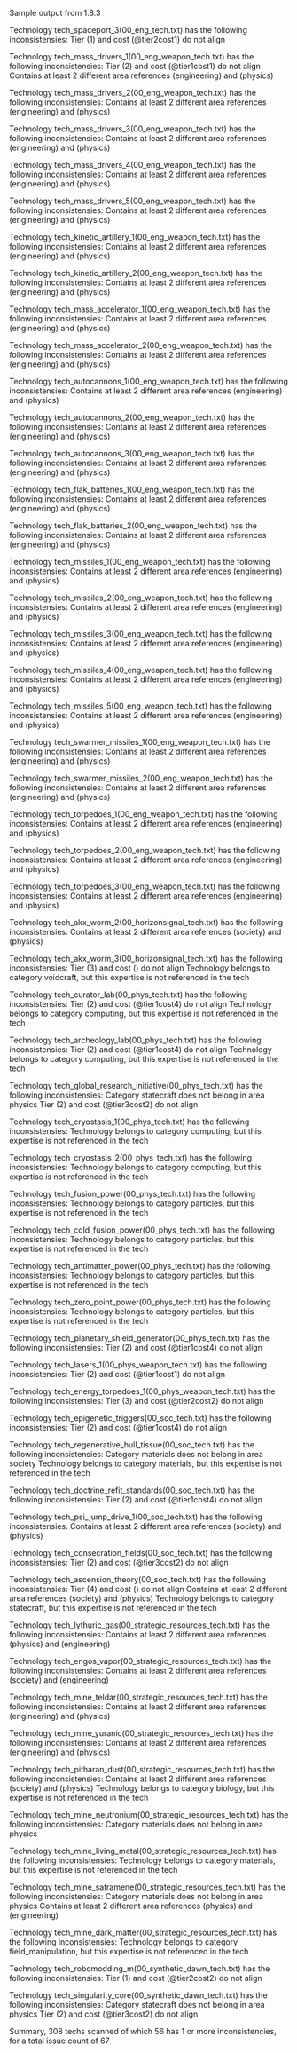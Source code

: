 Sample output from 1.8.3

Technology tech_spaceport_3(00_eng_tech.txt) has the following inconsistensies:
	Tier (1) and cost (@tier2cost1) do not align

Technology tech_mass_drivers_1(00_eng_weapon_tech.txt) has the following inconsistensies:
	Tier (2) and cost (@tier1cost1) do not align
	Contains at least 2 different area references (engineering) and (physics)

Technology tech_mass_drivers_2(00_eng_weapon_tech.txt) has the following inconsistensies:
	Contains at least 2 different area references (engineering) and (physics)

Technology tech_mass_drivers_3(00_eng_weapon_tech.txt) has the following inconsistensies:
	Contains at least 2 different area references (engineering) and (physics)

Technology tech_mass_drivers_4(00_eng_weapon_tech.txt) has the following inconsistensies:
	Contains at least 2 different area references (engineering) and (physics)

Technology tech_mass_drivers_5(00_eng_weapon_tech.txt) has the following inconsistensies:
	Contains at least 2 different area references (engineering) and (physics)

Technology tech_kinetic_artillery_1(00_eng_weapon_tech.txt) has the following inconsistensies:
	Contains at least 2 different area references (engineering) and (physics)

Technology tech_kinetic_artillery_2(00_eng_weapon_tech.txt) has the following inconsistensies:
	Contains at least 2 different area references (engineering) and (physics)

Technology tech_mass_accelerator_1(00_eng_weapon_tech.txt) has the following inconsistensies:
	Contains at least 2 different area references (engineering) and (physics)

Technology tech_mass_accelerator_2(00_eng_weapon_tech.txt) has the following inconsistensies:
	Contains at least 2 different area references (engineering) and (physics)

Technology tech_autocannons_1(00_eng_weapon_tech.txt) has the following inconsistensies:
	Contains at least 2 different area references (engineering) and (physics)

Technology tech_autocannons_2(00_eng_weapon_tech.txt) has the following inconsistensies:
	Contains at least 2 different area references (engineering) and (physics)

Technology tech_autocannons_3(00_eng_weapon_tech.txt) has the following inconsistensies:
	Contains at least 2 different area references (engineering) and (physics)

Technology tech_flak_batteries_1(00_eng_weapon_tech.txt) has the following inconsistensies:
	Contains at least 2 different area references (engineering) and (physics)

Technology tech_flak_batteries_2(00_eng_weapon_tech.txt) has the following inconsistensies:
	Contains at least 2 different area references (engineering) and (physics)

Technology tech_missiles_1(00_eng_weapon_tech.txt) has the following inconsistensies:
	Contains at least 2 different area references (engineering) and (physics)

Technology tech_missiles_2(00_eng_weapon_tech.txt) has the following inconsistensies:
	Contains at least 2 different area references (engineering) and (physics)

Technology tech_missiles_3(00_eng_weapon_tech.txt) has the following inconsistensies:
	Contains at least 2 different area references (engineering) and (physics)

Technology tech_missiles_4(00_eng_weapon_tech.txt) has the following inconsistensies:
	Contains at least 2 different area references (engineering) and (physics)

Technology tech_missiles_5(00_eng_weapon_tech.txt) has the following inconsistensies:
	Contains at least 2 different area references (engineering) and (physics)

Technology tech_swarmer_missiles_1(00_eng_weapon_tech.txt) has the following inconsistensies:
	Contains at least 2 different area references (engineering) and (physics)

Technology tech_swarmer_missiles_2(00_eng_weapon_tech.txt) has the following inconsistensies:
	Contains at least 2 different area references (engineering) and (physics)

Technology tech_torpedoes_1(00_eng_weapon_tech.txt) has the following inconsistensies:
	Contains at least 2 different area references (engineering) and (physics)

Technology tech_torpedoes_2(00_eng_weapon_tech.txt) has the following inconsistensies:
	Contains at least 2 different area references (engineering) and (physics)

Technology tech_torpedoes_3(00_eng_weapon_tech.txt) has the following inconsistensies:
	Contains at least 2 different area references (engineering) and (physics)

Technology tech_akx_worm_2(00_horizonsignal_tech.txt) has the following inconsistensies:
	Contains at least 2 different area references (society) and (physics)

Technology tech_akx_worm_3(00_horizonsignal_tech.txt) has the following inconsistensies:
	Tier (3) and cost () do not align
	Technology belongs to category voidcraft, but this expertise is not referenced in the tech

Technology tech_curator_lab(00_phys_tech.txt) has the following inconsistensies:
	Tier (2) and cost (@tier1cost4) do not align
	Technology belongs to category computing, but this expertise is not referenced in the tech

Technology tech_archeology_lab(00_phys_tech.txt) has the following inconsistensies:
	Tier (2) and cost (@tier1cost4) do not align
	Technology belongs to category computing, but this expertise is not referenced in the tech

Technology tech_global_research_initiative(00_phys_tech.txt) has the following inconsistensies:
	Category statecraft does not belong in area physics
	Tier (2) and cost (@tier3cost2) do not align

Technology tech_cryostasis_1(00_phys_tech.txt) has the following inconsistensies:
	Technology belongs to category computing, but this expertise is not referenced in the tech

Technology tech_cryostasis_2(00_phys_tech.txt) has the following inconsistensies:
	Technology belongs to category computing, but this expertise is not referenced in the tech

Technology tech_fusion_power(00_phys_tech.txt) has the following inconsistensies:
	Technology belongs to category particles, but this expertise is not referenced in the tech

Technology tech_cold_fusion_power(00_phys_tech.txt) has the following inconsistensies:
	Technology belongs to category particles, but this expertise is not referenced in the tech

Technology tech_antimatter_power(00_phys_tech.txt) has the following inconsistensies:
	Technology belongs to category particles, but this expertise is not referenced in the tech

Technology tech_zero_point_power(00_phys_tech.txt) has the following inconsistensies:
	Technology belongs to category particles, but this expertise is not referenced in the tech

Technology tech_planetary_shield_generator(00_phys_tech.txt) has the following inconsistensies:
	Tier (2) and cost (@tier1cost4) do not align

Technology tech_lasers_1(00_phys_weapon_tech.txt) has the following inconsistensies:
	Tier (2) and cost (@tier1cost1) do not align

Technology tech_energy_torpedoes_1(00_phys_weapon_tech.txt) has the following inconsistensies:
	Tier (3) and cost (@tier2cost2) do not align

Technology tech_epigenetic_triggers(00_soc_tech.txt) has the following inconsistensies:
	Tier (2) and cost (@tier1cost4) do not align

Technology tech_regenerative_hull_tissue(00_soc_tech.txt) has the following inconsistensies:
	Category materials does not belong in area society
	Technology belongs to category materials, but this expertise is not referenced in the tech

Technology tech_doctrine_refit_standards(00_soc_tech.txt) has the following inconsistensies:
	Tier (2) and cost (@tier1cost4) do not align

Technology tech_psi_jump_drive_1(00_soc_tech.txt) has the following inconsistensies:
	Contains at least 2 different area references (society) and (physics)

Technology tech_consecration_fields(00_soc_tech.txt) has the following inconsistensies:
	Tier (2) and cost (@tier3cost2) do not align

Technology tech_ascension_theory(00_soc_tech.txt) has the following inconsistensies:
	Tier (4) and cost () do not align
	Contains at least 2 different area references (society) and (physics)
	Technology belongs to category statecraft, but this expertise is not referenced in the tech

Technology tech_lythuric_gas(00_strategic_resources_tech.txt) has the following inconsistensies:
	Contains at least 2 different area references (physics) and (engineering)

Technology tech_engos_vapor(00_strategic_resources_tech.txt) has the following inconsistensies:
	Contains at least 2 different area references (society) and (engineering)

Technology tech_mine_teldar(00_strategic_resources_tech.txt) has the following inconsistensies:
	Contains at least 2 different area references (engineering) and (physics)

Technology tech_mine_yuranic(00_strategic_resources_tech.txt) has the following inconsistensies:
	Contains at least 2 different area references (engineering) and (physics)

Technology tech_pitharan_dust(00_strategic_resources_tech.txt) has the following inconsistensies:
	Contains at least 2 different area references (society) and (physics)
	Technology belongs to category biology, but this expertise is not referenced in the tech

Technology tech_mine_neutronium(00_strategic_resources_tech.txt) has the following inconsistensies:
	Category materials does not belong in area physics

Technology tech_mine_living_metal(00_strategic_resources_tech.txt) has the following inconsistensies:
	Technology belongs to category materials, but this expertise is not referenced in the tech

Technology tech_mine_satramene(00_strategic_resources_tech.txt) has the following inconsistensies:
	Category materials does not belong in area physics
	Contains at least 2 different area references (physics) and (engineering)

Technology tech_mine_dark_matter(00_strategic_resources_tech.txt) has the following inconsistensies:
	Technology belongs to category field_manipulation, but this expertise is not referenced in the tech

Technology tech_robomodding_m(00_synthetic_dawn_tech.txt) has the following inconsistensies:
	Tier (1) and cost (@tier2cost2) do not align

Technology tech_singularity_core(00_synthetic_dawn_tech.txt) has the following inconsistensies:
	Category statecraft does not belong in area physics
	Tier (2) and cost (@tier3cost2) do not align

Summary, 308 techs scanned of which 56 has 1 or more inconsistencies, for a total issue count of 67
